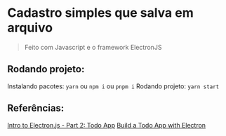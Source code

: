 # Cadastro simples que salva em arquivo

> Feito com Javascript e o framework ElectronJS

## Rodando projeto:
Instalando pacotes: `yarn` ou `npm i` ou `pnpm i`
Rodando projeto: `yarn start`

## Referências:
[Intro to Electron.js - Part 2: Todo App](https://www.digitalocean.com/community/tutorials/electron-intro-to-electron-todo-app)
[Build a Todo App with Electron](https://codeburst.io/build-a-todo-app-with-electron-d6c61f58b55a)

